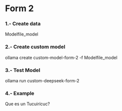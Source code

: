 # Form 2

### 1.- Create data
Modelfile_model

### 2.- Create custom model
ollama create custom-model-form-2 -f Modelfile_model

### 3.- Test Model
ollama run custom-deepseek-form-2

### 4.- Example
Que es un Tucuirícuc?
